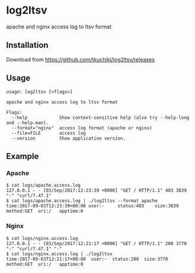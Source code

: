 # log2ltsv
apache and nginx access log to ltsv format

## Installation

Download from https://github.com/tkuchiki/log2ltsv/releases

## Usage

```console
usage: log2ltsv [<flags>]

apache and nginx access log to ltsv format

Flags:
  --help            Show context-sensitive help (also try --help-long and --help-man).
  --format="nginx"  access log format (apache or nginx)
  --file=FILE       access log
  --version         Show application version.
```

## Example

### Apache

```console
$ cat logs/apache.access.log
127.0.0.1 - - [03/Sep/2017:12:23:39 +0000] "GET / HTTP/1.1" 403 3839 "-" "curl/7.47.1"
$ cat logs/apache.access.log | ./log2ltsv --format apache
time:2017-09-03T12:23:39+00:00 user:-     status:403    size:3839   method:GET  uri:/   apptime:0
```

### Nginx

```console
$ cat logs/nginx.access.log
127.0.0.1 - - [03/Sep/2017:12:21:17 +0000] "GET / HTTP/1.1" 200 3770 "-" "curl/7.47.1" "-"
$ cat logs/nginx.access.log | ./log2ltsv
time:2017-09-03T12:21:17+00:00  user:-  status:200  size:3770   method:GET  uri:/   apptime:0
```
